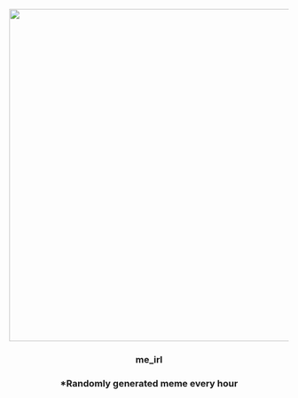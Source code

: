 <p align="center">
        <img src="https://i.redd.it/hspyn9nc9qw81.jpg" width="600" height="600">
        </p>
        <h3 align="center">me_irl</h3>
        <h3 align="center">*Randomly generated meme every hour</h3>
    
